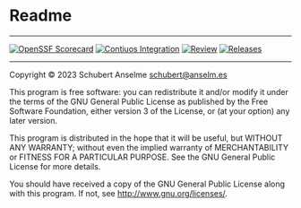 # Readme

---

[![OpenSSF Scorecard][ossf-score-badge]][ossf-score-link]
[![Contiuos Integration][ci-badge]][ci-link]
[![Review][review-badge]][review-link]
[![Releases][releases-badge]][releases-link]

[ossf-score-badge]: https://api.securityscorecards.dev/projects/github.com/labsonline/cicd/badge
[ossf-score-link]: https://securityscorecards.dev/viewer/?uri=github.com/labsonline/cicd
[ci-badge]: https://github.com/labsonline/cicd/actions/workflows/_cicd.yml/badge.svg
[ci-link]: https://github.com/labsonline/cicd/actions/workflows/_cicd.yml
[review-badge]: https://github.com/labsonline/cicd/actions/workflows/_prw.yml/badge.svg
[review-link]: https://github.com/labsonline/cicd/actions/workflows/_prw.yml
[releases-badge]: https://github.com/labsonline/cicd/actions/workflows/_arw.yml/badge.svg
[releases-link]: https://github.com/labsonline/cicd/actions/workflows/_arw.yml

---

Copyright © 2023 Schubert Anselme <schubert@anselm.es>

This program is free software: you can redistribute it and/or modify
it under the terms of the GNU General Public License as published by
the Free Software Foundation, either version 3 of the License, or
(at your option) any later version.

This program is distributed in the hope that it will be useful,
but WITHOUT ANY WARRANTY; without even the implied warranty of
MERCHANTABILITY or FITNESS FOR A PARTICULAR PURPOSE. See the
GNU General Public License for more details.

You should have received a copy of the GNU General Public License
along with this program. If not, see <http://www.gnu.org/licenses/>.

